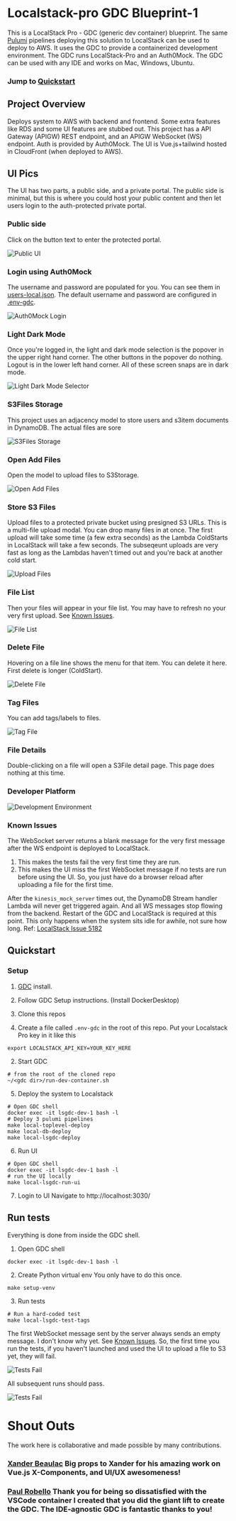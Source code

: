 # Localstack-pro GDC Blueprint-1
This is a LocalStack Pro - GDC (generic dev container) blueprint. 
The same [Pulumi](https://www.pulumi.com/registry/packages/aws/) pipelines deploying this solution to LocalStack can be used to deploy to AWS.
It uses the GDC to provide a containerized development environment. The GDC runs LocalStack-Pro and an Auth0Mock. 
The GDC can be used with any IDE and works on Mac, Windows, Ubuntu.

### Jump to [Quickstart](#quickstart)

## Project Overview
Deploys system to AWS with backend and frontend. Some extra features like RDS and some UI features are stubbed
out. 
This project has a API Gateway (APIGW) REST endpoint, and an APIGW WebSocket (WS) endpoint. Auth is provided by Auth0Mock.
The UI is Vue.js+tailwind hosted in CloudFront (when deployed to AWS).

## UI Pics
The UI has two parts, a public side, and a private portal. The public side is minimal, but this is where you could host your
public content and then let users login to the auth-protected private portal.
### Public side
Click on the button text to enter the protected portal. 

![Public UI](./docs/img/public-ui.png "Public UI")

### Login using Auth0Mock
The username and password are populated for you. You can see them in [users-local.json](./users-local.json). The default
username and password are configured in [.env-gdc](./.env-gdc).

![Auth0Mock Login](./docs/img/auth0-login.png "Auth0Mock Login")

### Light Dark Mode
Once you're logged in, the light and dark mode selection is the popover in the upper right hand corner. The other buttons in the popover do nothing.
Logout is in the lower left hand corner. All of these screen snaps are in dark mode.

![Light Dark Mode Selector](./docs/img/dark-mode.png "Light Dark Mode Selector")

### S3Files Storage
This project uses an adjacency model to store users and s3item documents in DynamoDB. The actual files are sore

![S3Files Storage](./docs/img/portal-s3files.png "S3Files Storage")

### Open Add Files
Open the model to upload files to S3Storage.

![Open Add Files](./docs/img/create-add-files.png "Open Add Files")

### Store S3 Files
Upload files to a protected private bucket using presigned S3 URLs. This is a multi-file upload modal. You can drop many files
in at once. The first upload will take some time (a few extra seconds) as the Lambda ColdStarts in LocalStack will take a few seconds. 
The subseqeunt uploads are very fast as long as the Lambdas haven't timed out and you're back at another cold start.

![Upload Files](./docs/img/upload-files.png "Upload Files")

### File List
Then your files will appear in your file list. You may have to refresh no your very first upload. See [Known Issues](#known-issues).

![File List](./docs/img/file-list.png "File List")

### Delete File
Hovering on a file line shows the menu for that item. You can delete it here. First delete is longer (ColdStart).

![Delete File](./docs/img/delete-file.png "Delete File")

### Tag Files
You can add tags/labels to files.

![Tag File](./docs/img/tag-file.png "Tag File")

### File Details
Double-clicking on a file will open a S3File detail page. This page does nothing at this time.


### Developer Platform
![Development Environment](./docs/img/GenericDevContainer.png "Development Environment")

### Known Issues
The WebSocket server returns a blank message for the very first message after the WS endpoint is deployed to LocalStack.
1. This makes the tests fail the very first time they are run.
2. This makes the UI miss the first WebSocket message if no tests are run before using the UI. So, you just have do a browser reload after uploading a file for the first time.

After the `kinesis_mock_server` times out, the DynamoDB Stream handler Lambda will never get triggered again. And all WS messages stop flowing from the backend. Restart of the GDC and LocalStack is required at this point.
This only happens when the system sits idle for awhile, not sure how long. Ref: [LocalStack Issue 5182](https://github.com/localstack/localstack/issues/5182)

## Quickstart

### Setup

1. [GDC](https://gitlab.com/probello/generic-dev-container) install. 
2. Follow GDC Setup instructions. (Install DockerDesktop)
3. Clone this repos


1. Create a file called `.env-gdc` in the root of this repo. Put your Localstack Pro key in it like this

```shell
export LOCALSTACK_API_KEY=YOUR_KEY_HERE
```

2. Start GDC

```shell
# from the root of the cloned repo
~/<gdc dir>/run-dev-container.sh
```

5. Deploy the system to Localstack

```shell
# Open GDC shell
docker exec -it lsgdc-dev-1 bash -l
# Deploy 3 pulumi pipelines
make local-toplevel-deploy
make local-db-deploy
make local-lsgdc-deploy
```

6. Run UI

```shell
# Open GDC shell
docker exec -it lsgdc-dev-1 bash -l
# run the UI locally
make local-lsgdc-run-ui
```

7. Login to UI
   Navigate to http://localhost:3030/

## Run tests

Everything is done from inside the GDC shell.

1. Open GDC shell

```shell
docker exec -it lsgdc-dev-1 bash -l
```

2. Create Python virtual env
   You only have to do this once.

```shell
make setup-venv
```

3. Run tests

```shell
# Run a hard-coded test 
make local-lsgdc-test-tags
```
The first WebSocket message sent by the server always sends an empty message. I don't know why yet. See [Known Issues](#known-issues).
So, the first time you run the tests, if you haven't launched and used the UI to upload a file to S3 yet, they will fail.

![Tests Fail](./docs/img/tests-fail.png "Tests Fail")

All subsequent runs should pass.

![Tests Fail](./docs/img/tests-pass.png "Tests Fail")

# Shout Outs
The work here is collaborative and made possible by many contributions.
### [Xander Beaulac](https://gitlab.com/xbeaulac) Big props to Xander for his amazing work on Vue.js X-Components, and UI/UX awesomeness!
### [Paul Robello](https://gitlab.com/probello) Thank you for being so dissatisfied with the VSCode container I created that you did the giant lift to create the GDC. The IDE-agnostic GDC is fantastic thanks to you!